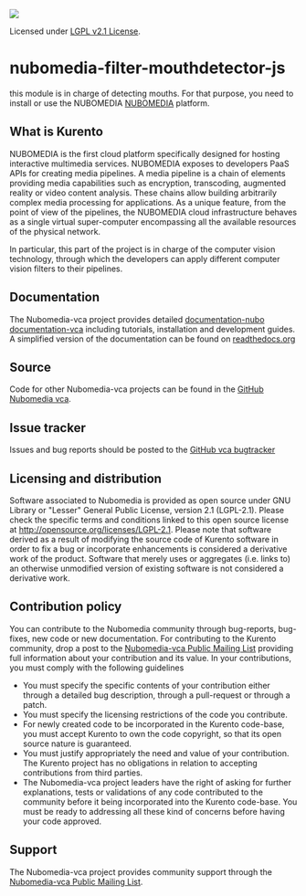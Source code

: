 [![][NuboMediaImage]][Nubomedia-vca]

Licensed under [LGPL v2.1 License].

nubomedia-filter-mouthdetector-js
===============
this module is in charge of detecting mouths. For that purpose, you need to install or use the NUBOMEDIA [NUBOMEDIA] platform.

What is Kurento
---------------

NUBOMEDIA is the first cloud platform specifically designed for hosting interactive multimedia services. 
NUBOMEDIA exposes to developers PaaS APIs for creating media pipelines. A media pipeline is a chain of 
elements providing media capabilities such as encryption, transcoding, augmented reality or video content 
analysis. These chains allow building arbitrarily complex media processing for applications. As a unique 
feature, from the point of view of the pipelines, the NUBOMEDIA cloud infrastructure behaves as a single
 virtual super-computer encompassing all the available resources of the physical network.

In particular, this part of the project is in charge of the computer vision technology, through which the
 developers can apply different computer vision filters to their pipelines.

Documentation
-------------

The Nubomedia-vca project provides detailed [documentation-nubo] [documentation-vca] including tutorials,
installation and development guides. A simplified version of the documentation can be found on 
[readthedocs.org]

Source
------

Code for other Nubomedia-vca  projects can be found in the [GitHub Nubomedia vca].

Issue tracker
-------------

Issues and bug reports should be posted to the [GitHub vca bugtracker]

Licensing and distribution
--------------------------

Software associated to Nubomedia is provided as open source under GNU Library or
"Lesser" General Public License, version 2.1 (LGPL-2.1). Please check the
specific terms and conditions linked to this open source license at
http://opensource.org/licenses/LGPL-2.1. Please note that software derived as a
result of modifying the source code of Kurento software in order to fix a bug
or incorporate enhancements is considered a derivative work of the product.
Software that merely uses or aggregates (i.e. links to) an otherwise unmodified
version of existing software is not considered a derivative work.

Contribution policy
-------------------

You can contribute to the Nubomedia community through bug-reports, bug-fixes, new
code or new documentation. For contributing to the Kurento community, drop a
post to the [Nubomedia-vca Public Mailing List] providing full information about your
contribution and its value. In your contributions, you must comply with the
following guidelines

* You must specify the specific contents of your contribution either through a
  detailed bug description, through a pull-request or through a patch.
* You must specify the licensing restrictions of the code you contribute.
* For newly created code to be incorporated in the Kurento code-base, you must
  accept Kurento to own the code copyright, so that its open source nature is
  guaranteed.
* You must justify appropriately the need and value of your contribution. The
  Kurento project has no obligations in relation to accepting contributions
  from third parties.
* The Nubomedia-vca project leaders have the right of asking for further
  explanations, tests or validations of any code contributed to the community
  before it being incorporated into the Kurento code-base. You must be ready to
  addressing all these kind of concerns before having your code approved.

Support
-------

The Nubomedia-vca project provides community support through the  [Nubomedia-vca Public
Mailing List].

[documentation-nubo]: http://www.nubomedia.eu
[documentation-vca]: http://nubomedia-vca.readthedocs.org/en/latest/
[Nubomedia-vca]: http://nubomedia-vca.readthedocs.org/en/latest/
[GitHub vca bugtracker]: https://github.com/VTOOLS-FOSS/NUBOMEDIA-VCA/issues
[Nubomedia-vca Public Mailing list]: https://groups.google.com/d/forum/nubomedia-vca
[NuboMediaImage]: http://www.nubomedia.eu/sites/default/files/Logo-WWW_0_0.png
[LGPL v2.1 License]: http://www.gnu.org/licenses/lgpl-2.1.html
[NUBOMEDIA]: http://www.nubomedia.eu
[readthedocs.org]: http://nubomedia-vca.readthedocs.org/en/latest/
[NUBOMEDIA]: www.nubomedia.eu
[GitHub Nubomedia vca]: https://github.com/VTOOLS-FOSS/NUBOMEDIA-VCA/
